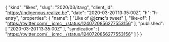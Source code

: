 {
  "kind": "likes",
  "slug": "2020/03/itavg",
  "client_id": "https://indigenous.realize.be",
  "date": "2020-03-20T13:35:00Z",
  "h": "h-entry",
  "properties": {
    "name": [
      "Like of @__jcmc__'s tweet"
    ],
    "like-of": [
      "https://twitter.com/__jcmc__/status/1240720856277553156"
    ],
    "published": [
      "2020-03-20T13:35:00Z"
    ],
    "syndication": [
      "https://twitter.com/__jcmc__/status/1240720856277553156"
    ]
  }
}
